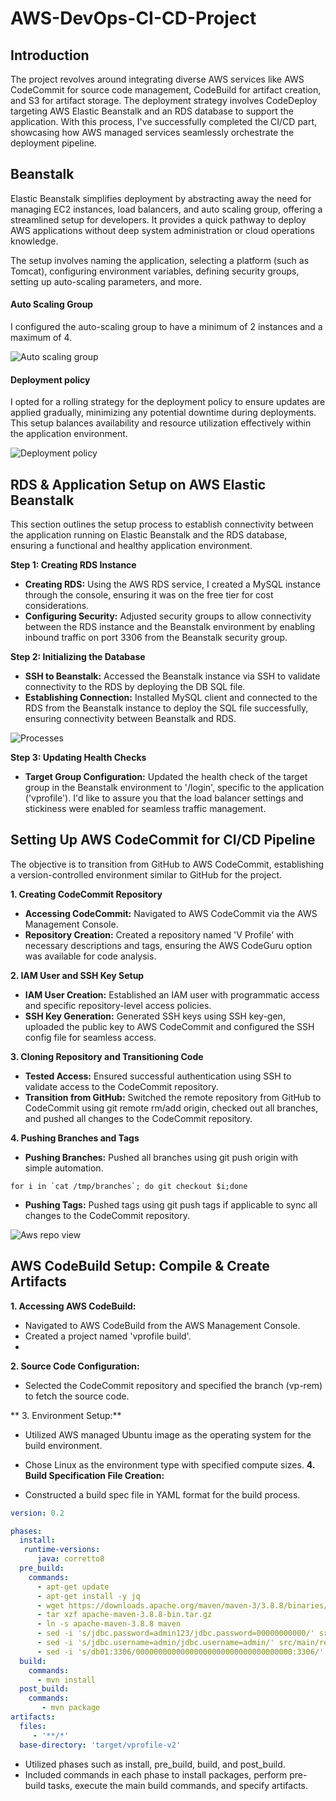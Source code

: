 # AWS-DevOps-CI-CD-Project



## Introduction

The project revolves around integrating diverse AWS services like AWS CodeCommit for source code management, CodeBuild for artifact creation, and S3 for artifact storage. The deployment strategy involves CodeDeploy targeting AWS Elastic Beanstalk and an RDS database to support the application.
With this process, I've successfully completed the CI/CD part, showcasing how AWS managed services seamlessly orchestrate the deployment pipeline.

## Beanstalk

Elastic Beanstalk simplifies deployment by abstracting away the need for managing EC2 instances, load balancers, and auto scaling group, offering a streamlined setup for developers. It provides a quick pathway to deploy AWS applications without deep system administration or cloud operations knowledge.

The setup involves naming the application, selecting a platform (such as Tomcat), configuring environment variables, defining security groups, setting up auto-scaling parameters, and more. 

#### Auto Scaling Group
I configured the auto-scaling group to have a minimum of 2 instances and a maximum of 4.

![Auto scaling group](https://github.com/ataullahkhanrifat/AWS-DevOps-CI-CD-Project/assets/89423331/b0c8ad15-95ea-4edf-93d2-7a224d2a13a5)

#### Deployment policy
I opted for a rolling strategy for the deployment policy to ensure updates are applied gradually, minimizing any potential downtime during deployments. This setup balances availability and resource utilization effectively within the application environment.

![Deployment policy](https://github.com/ataullahkhanrifat/AWS-DevOps-CI-CD-Project/assets/89423331/9b9ee5b7-ec71-49a7-9494-5b59b19502e5)

## RDS & Application Setup on AWS Elastic Beanstalk

This section outlines the setup process to establish connectivity between the application running on Elastic Beanstalk and the RDS database, ensuring a functional and healthy application environment.

**Step 1: Creating RDS Instance**
+ **Creating RDS:** Using the AWS RDS service, I created a MySQL instance through the console, ensuring it was on the free tier for cost considerations.
+ **Configuring Security:** Adjusted security groups to allow connectivity between the RDS instance and the Beanstalk environment by enabling inbound traffic on port 3306 from the Beanstalk security group.

**Step 2: Initializing the Database**
+ **SSH to Beanstalk:** Accessed the Beanstalk instance via SSH to validate connectivity to the RDS by deploying the DB SQL file.
+ **Establishing Connection:** Installed MySQL client and connected to the RDS from the Beanstalk instance to deploy the SQL file successfully, ensuring connectivity between Beanstalk and RDS.

![Processes](https://github.com/ataullahkhanrifat/AWS-DevOps-CI-CD-Project/assets/89423331/9d5c6689-816b-4ae2-8926-20d32778e76c)



**Step 3: Updating Health Checks**
+ **Target Group Configuration:** Updated the health check of the target group in the Beanstalk environment to '/login', specific to the application ('vprofile'). I'd like to assure you that the load balancer settings and stickiness were enabled for seamless traffic management.

## Setting Up AWS CodeCommit for CI/CD Pipeline

The objective is to transition from GitHub to AWS CodeCommit, establishing a version-controlled environment similar to GitHub for the project.

**1. Creating CodeCommit Repository**
+ **Accessing CodeCommit:** Navigated to AWS CodeCommit via the AWS Management Console.
+ **Repository Creation:** Created a repository named 'V Profile' with necessary descriptions and tags, ensuring the AWS CodeGuru option was available for code analysis.

**2. IAM User and SSH Key Setup**
+ **IAM User Creation:** Established an IAM user with programmatic access and specific repository-level access policies.
+ **SSH Key Generation:** Generated SSH keys using SSH key-gen, uploaded the public key to AWS CodeCommit and configured the SSH config file for seamless access.

**3. Cloning Repository and Transitioning Code**
+ **Tested Access:** Ensured successful authentication using SSH to validate access to the CodeCommit repository.
+ **Transition from GitHub:** Switched the remote repository from GitHub to CodeCommit using git remote rm/add origin, checked out all branches, and pushed all changes to the CodeCommit repository.

**4. Pushing Branches and Tags**
+ **Pushing Branches:** Pushed all branches using git push origin with simple automation.
```
for i in `cat /tmp/branches`; do git checkout $i;done

```
+ **Pushing Tags:** Pushed tags using git push tags if applicable to sync all changes to the CodeCommit repository.

![Aws repo view](https://github.com/ataullahkhanrifat/AWS-DevOps-CI-CD-Project/assets/89423331/6c4fe680-247e-4140-a9ec-45a23d333767)

## AWS CodeBuild Setup: Compile & Create Artifacts

**1. Accessing AWS CodeBuild:**

+ Navigated to AWS CodeBuild from the AWS Management Console.
+ Created a project named 'vprofile build'.
+ 
**2. Source Code Configuration:**
  
+ Selected the CodeCommit repository and specified the branch (vp-rem) to fetch the source code.

** 3. Environment Setup:**

+ Utilized AWS managed Ubuntu image as the operating system for the build environment.
+ Chose Linux as the environment type with specified compute sizes.
**4. Build Specification File Creation:**

+ Constructed a build spec file in YAML format for the build process.
``` yaml
version: 0.2

phases:
  install:
   runtime-versions:
      java: corretto8
  pre_build:
    commands:
      - apt-get update
      - apt-get install -y jq 
      - wget https://downloads.apache.org/maven/maven-3/3.8.8/binaries/apache-maven-3.8.8-bin.tar.gz
      - tar xzf apache-maven-3.8.8-bin.tar.gz
      - ln -s apache-maven-3.8.8 maven
      - sed -i 's/jdbc.password=admin123/jdbc.password=00000000000/' src/main/resources/application.properties
      - sed -i 's/jdbc.username=admin/jdbc.username=admin/' src/main/resources/application.properties
      - sed -i 's/db01:3306/00000000000000000000000000000000000:3306/' src/main/resources/application.properties
  build:
    commands:
      - mvn install
  post_build:
    commands:
       - mvn package
artifacts:
  files:
     - '**/*'
  base-directory: 'target/vprofile-v2'

```

+ Utilized phases such as install, pre_build, build, and post_build.
+ Included commands in each phase to install packages, perform pre-build tasks, execute the main build commands, and specify artifacts.


